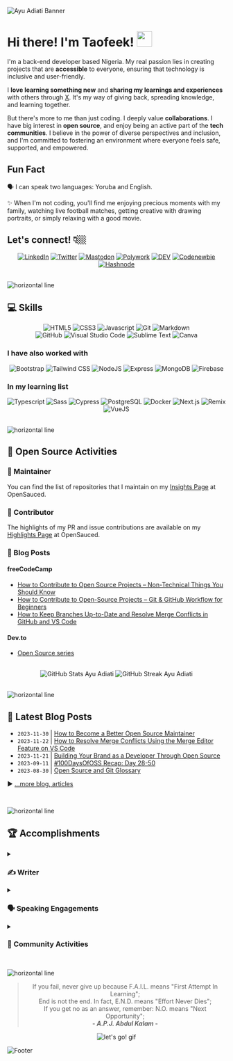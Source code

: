 ![Ayu Adiati Banner](https://user-images.githubusercontent.com/45172775/179356306-9a3522a8-b26d-47b8-bfdf-bd052dbb36ce.svg)

# Hi there! I'm Taofeek! <img src="https://raw.githubusercontent.com/MartinHeinz/MartinHeinz/master/wave.gif" width="35px">

I'm a back-end developer based Nigeria. My real passion lies in creating projects that are **accessible** to everyone, ensuring that technology is inclusive and user-friendly.

I **love learning something new** and **sharing my learnings and experiences** with others through [X](https://twitter.com/divexmann). It's my way of giving back, spreading knowledge, and learning together.

But there's more to me than just coding. I deeply value **collaborations**. I have big interest in **open source**, and enjoy being an active part of the **tech communities**. I believe in the power of diverse perspectives and inclusion, and I'm committed to fostering an environment where everyone feels safe, supported, and empowered.

## Fun Fact
      
🗣 I can speak two languages: Yoruba and English.

:sparkles: When I'm not coding, you'll find me enjoying precious moments with my family, watching live football matches, getting creative with drawing portraits, or simply relaxing with a good movie.

## Let's connect! 👇🏼

<div align="center">
<a href="https://www.linkedin.com/in/adiatiayu/"><img src="https://img.shields.io/badge/-LinkedIn-F3F7FA?logo=linkedin&logoColor=0A66C2&style=for-the-badge&logoWidth=30" alt="LinkedIn"></a>
<a href="https://twitter.com/AdiatiAyu"><img src="https://img.shields.io/badge/-Twitter-F3F7FA?logo=twitter&logoColor=1DA1F2&style=for-the-badge&logoWidth=30" alt="Twitter"></a>
<a href="https://hachyderm.io/@AdiatiAyu"><img src="https://img.shields.io/badge/-Mastodon-F3F7FA?logo=mastodon&logoColor=6364FF&style=for-the-badge&logoWidth=30" alt="Mastodon"></a>
<a href="https://www.polywork.com/adiatiayu"><img src="https://img.shields.io/badge/-Polywork-F3F7FA?logo=polywork&logoColor=543DE0&style=for-the-badge&logoWidth=30" alt="Polywork"></a>
<a href="https://dev.to/adiatiayu"><img src="https://img.shields.io/badge/-DEV-F3F7FA?logo=dev.to&logoColor=0A0A0A&style=for-the-badge&logoWidth=30" alt="DEV"></a>
<a href="https://community.codenewbie.org/adiatiayu"><img src="https://img.shields.io/badge/-CodeNewbie-F3F7FA?logo=codenewbie&logoColor=9013FE&style=for-the-badge&logoWidth=30" alt="Codenewbie"></a>
<a href="https://hashnode.com/@adiatiayu"><img src="https://img.shields.io/badge/-Hashnode-F3F7FA?logo=hashnode&logoColor=2962FF&style=for-the-badge&logoWidth=30" alt="Hashnode"></a>
</div>

<br> 

![horizontal line](https://user-images.githubusercontent.com/45172775/179351770-56e6a087-0758-4921-8a11-85647a92ff33.svg)

## 💻 Skills

<div align="center">
  <img src="https://img.shields.io/badge/-HTML5-05128B?logo=html5&logoColor=E34F26&style=for-the-badge&logoWidth=30" alt="HTML5">
  <img src="https://img.shields.io/badge/-CSS3-05128B?logo=css3&logoColor=1572B6&style=for-the-badge&logoWidth=30" alt="CSS3">
  <img src="https://img.shields.io/badge/-JavaScript-05128B?logo=javascript&logoColor=F7DF1E&style=for-the-badge&logoWidth=30" alt="Javascript">
  <img src="https://img.shields.io/badge/-Git-05128B?logo=git&logoColor=F05032&style=for-the-badge&logoWidth=30" alt="Git">
  <img src="https://img.shields.io/badge/-Markdown-05128B?logo=markdown&logoColor=F3F7FA&style=for-the-badge&logoWidth=30" alt="Markdown">
  <br>
  <img src="https://img.shields.io/badge/-GitHub-FB750B?logo=github&logoColor=181717&style=for-the-badge&logoWidth=30" alt="GitHub">
  <img src="https://img.shields.io/badge/-Visual Studio Code-FB750B?logo=visualstudiocode&logoColor=007ACC&style=for-the-badge&logoWidth=30" alt="Visual Studio Code">
  <img src="https://img.shields.io/badge/-Sublime Text-FB750B?logo=sublimetext&logoColor=000000&style=for-the-badge&logoWidth=30" alt="Sublime Text">
  <img src="https://img.shields.io/badge/-Canva-FB750B?logo=canva&logoColor=00C4CC&style=for-the-badge&logoWidth=30" alt="Canva">
</div>

### I have also worked with
<div align="center">
  <img src="https://img.shields.io/badge/-Bootstrap-F3F7FA?logo=bootstrap&logoColor=7952B3&style=for-the-badge&logoWidth=30" alt="Bootstrap">
  <img src="https://img.shields.io/badge/-Tailwind CSS-F3F7FA?logo=tailwindcss&logoColor=06B6D4&style=for-the-badge&logoWidth=30" alt="Tailwind CSS">
  <img src="https://img.shields.io/badge/-NodeJS-F3F7FA?logo=node.js&logoColor=339933&style=for-the-badge&logoWidth=30" alt="NodeJS">
  <img src="https://img.shields.io/badge/-Express-F3F7FA?logo=express&logoColor=000000&style=for-the-badge&logoWidth=30" alt="Express">
  <img src="https://img.shields.io/badge/-MongoDB-F3F7FA?logo=mongodb&logoColor=47A248&style=for-the-badge&logoWidth=30" alt="MongoDB">
  <img src="https://img.shields.io/badge/-Firebase-F3F7FA?logo=firebase&logoColor=FFCA28&style=for-the-badge&logoWidth=30" alt="Firebase">
</div>

### In my learning list

<div align="center">
  <img src="https://img.shields.io/badge/-Typescript-FADDC6?logo=typescript&logoColor=3178C6&style=for-the-badge&logoWidth=30" alt="Typescript">
  <img src="https://img.shields.io/badge/-Sass-FADDC6?logo=sass&logoColor=CC6699&style=for-the-badge&logoWidth=30" alt="Sass">
  <img src="https://img.shields.io/badge/-Cypress-FADDC6?logo=cypress&logoColor=17202C&style=for-the-badge&logoWidth=30" alt="Cypress">
  <img src="https://img.shields.io/badge/-PostgreSQL-FADDC6?logo=postgresql&logoColor=4169E1&style=for-the-badge&logoWidth=30" alt="PostgreSQL">
  <img src="https://img.shields.io/badge/-Docker-FADDC6?logo=docker&logoColor=2496ED&style=for-the-badge&logoWidth=30" alt="Docker">
  <img src="https://img.shields.io/badge/-Next.js-FADDC6?logo=next.js&logoColor=000000&style=for-the-badge&logoWidth=30" alt="Next.js">
  <img src="https://img.shields.io/badge/-Remix-FADDC6?logo=remix&logoColor=000000&style=for-the-badge&logoWidth=30" alt="Remix">
  <img src="https://img.shields.io/badge/-Vue-FADDC6?logo=vue.js&logoColor=4FC08D&style=for-the-badge&logoWidth=30" alt="VueJS">
</div>

<br> 

![horizontal line](https://user-images.githubusercontent.com/45172775/179351770-56e6a087-0758-4921-8a11-85647a92ff33.svg)

<!--

## 🎃 [Special Section — October 2023] Hacktoberfest 2023

[![An image of @adiati981's Holopin badges, which is a link to view their full Holopin profile](https://holopin.me/adiati981)](https://holopin.io/@adiati981)

<br> 

![horizontal line](https://user-images.githubusercontent.com/45172775/179351770-56e6a087-0758-4921-8a11-85647a92ff33.svg)

## 🎃 [Special Section — October 2022] Hacktoberfest 2022

[![@adiati98's Holopin board](https://holopin.io/api/user/board?user=adiati98)](https://holopin.io/@adiati98)

<br> 

![horizontal line](https://user-images.githubusercontent.com/45172775/179351770-56e6a087-0758-4921-8a11-85647a92ff33.svg)
-->

## 📎 Open Source Activities

### 🔧 Maintainer

You can find the list of repositories that I maintain on my [Insights Page](https://app.opensauced.pizza/pages/adiati98/1122/dashboard?range=30) at OpenSauced.

### 🤝 Contributor

The highlights of my PR and issue contributions are available on my [Highlights Page](https://app.opensauced.pizza/user/adiati98?tab=highlights) at OpenSauced.

### 📰 Blog Posts

#### freeCodeCamp

- [How to Contribute to Open Source Projects – Non-Technical Things You Should Know](https://www.freecodecamp.org/news/how-to-contribute-to-open-source/)
- [How to Contribute to Open-Source Projects – Git & GitHub Workflow for Beginners](https://www.freecodecamp.org/news/git-and-github-workflow-for-open-source/)
- [How to Keep Branches Up-to-Date and Resolve Merge Conflicts in GitHub and VS Code](https://www.freecodecamp.org/news/keep-branches-up-to-date-resolve-merge-conflicts/)

#### Dev.to

- [Open Source series](https://dev.to/adiatiayu/series/15234)

<br>

<div align="center">
  <img src="https://github-readme-stats.vercel.app/api/?username=adiati98&count_private=true&bg_color=030D6B&hide_border=true&title_color=FB750B&text_color=C7CCFF&show_icons=true&icon_color=25FB88&custom_title=My GitHub Stats""https://github.com/anuraghazra/github-readme-stats" alt="GitHub Stats Ayu Adiati">
  <img src="http://github-readme-streak-stats.herokuapp.com?user=adiati98&background=030D6B&hide_border=true&stroke=C7CCFF&ring=FB750B&fire=FB750B&currStreakNum=25FB88&sideNums=FB750B&currStreakLabel=25FB88&sideLabels=25FB88&dates=C7CCFF&date_format=j%20M%5B%20Y%5D""https://git.io/streak-stats" alt="GitHub Streak Ayu Adiati">
  <!--
  <img src="https://github-readme-stats.vercel.app/api/top-langs/?username=adiati98&layout=compact&hide=pug, handlebars&card_width=450&custom_title=Ayu Adiati's Most Use Languages&hide_border=true&bg_color=030D6B&title_color=FB750B&text_color=C7CCFF""https://github.com/anuraghazra/github-readme-stats" alt="Top language Ayu Adiati">
  -->
</div>

<br> 

![horizontal line](https://user-images.githubusercontent.com/45172775/179351770-56e6a087-0758-4921-8a11-85647a92ff33.svg)

## 📰 Latest Blog Posts

<!-- BLOG-POST-LIST:START -->
- `2023-11-30` | [How to Become a Better Open Source Maintainer](https://adiati.com/how-to-become-a-better-open-source-maintainer)  
- `2023-11-22` | [How to Resolve Merge Conflicts Using the Merge Editor Feature on VS Code](https://adiati.com/how-to-resolve-merge-conflicts-using-the-merge-editor-feature-on-vs-code)  
- `2023-11-21` | [Building Your Brand as a Developer Through Open Source](https://adiati.com/building-your-brand-as-a-developer-through-open-source)  
- `2023-09-11` | [#100DaysOfOSS Recap: Day 28-50](https://adiati.com/100daysofoss-recap-day-28-50)  
- `2023-08-30` | [Open Source and Git Glossary](https://adiati.com/open-source-and-git-glossary)  

<!-- BLOG-POST-LIST:END -->

▶ [...more blog, articles](https://adiati.com)

<br> 

![horizontal line](https://user-images.githubusercontent.com/45172775/179351770-56e6a087-0758-4921-8a11-85647a92ff33.svg)

## 🏆 Accomplishments

<details>
  <summary>
    <h3>✍ Writer</h3>
  </summary>
   <h4>2023</h4>
   <ul>
     <li><a href="https://www.freecodecamp.org/news/top-open-source-contributors-2023#publication-top-contributors">Publication Top Contributors</a> of <a href="https://www.freecodecamp.org/news/top-open-source-contributors-2023/">freeCodeCamp's Top Open Source Contributors of 2023</a></li> — November 2023
     <li><a href="https://dev.to/codenewbieteam/top-featured-codenewbie-posts-81723-48i4">Top Featured CodeNewbie Posts (8/17/23)</a> — August 2023
       <ul>
         <li><a href="https://dev.to/adiatiayu/how-to-communicate-better-in-open-source-3hdj">How to Communicate Better in Open Source</a></li>
       </ul>
     </li>
     <li><a href="https://blog.polywork.com/ayu-adiati-interview/">How Ayu Adiati found a dev community — and herself in the process</a> — July 2023</li>
     <li><a href="https://adiati.com/tips-from-a-shy-introvert-how-to-engage-and-get-more-involved-in-a-community">Tips From A Shy Introvert: How To Engage And Get More Involved In A Community</a> won January's Blog-a-thon challenge by CoCode and Hashnode — <a href="https://twitter.com/thecocode/status/1621042854436179970">January</a> 2023</li>
   </ul>
   <h4>2022</h4>
  <ul>
    <li>Top 10 <a href="https://twitter.com/hashnode/status/1587052673060200449?s=20&t=7fZy-Vp8UVC3JK_Ka1iPbA">Web Development Articles to read in the week</a> — <a href="https://twitter.com/hashnode/status/1587052635156275201">October</a> 2022</li>
    <li>Top 10 <a href="https://townhall.hashnode.com/4articles4weeks-writeathon-the-winners#heading-noteworthy-authors">Noteworthy Authors</a> 4articles4weeks Writeathon on Hashnode — <a href="https://townhall.hashnode.com/4articles4weeks-writeathon-the-winners">October</a> 2022</li>
    <li>Top 7 DEV — <a href="https://dev.to/devteam/top-7-featured-dev-posts-from-the-past-week-4phi">September</a> 2022
      <ul>
        <li><a href="https://dev.to/adiatiayu/mini-portfolio-bring-your-github-profile-to-the-next-level-5c8n">Mini Portfolio: Bring Your GitHub Profile To The Next Level</a> — September 2022</li>
      </ul>
    </li>
  </ul>
  <h4>2021</h4>
  <ul>
    <li>Gained OSS Documentarian & OSS Mentor badges for Open Source October on Hashnode — <a href="https://townhall.hashnode.com/oss-grant-badge-winners">November</a> 2021</li>
    <li>
      Featured articles on Hashnode
      <ul>
        <li><a href="https://adiati.com/i-have-been-writing-a-blog-for-10-months-here-is-my-story">I Have Been Writing A Blog For 10 Months: Here Is My Story</a> — September 2021</li>
        <li><a href="https://adiati.com/lesson-learned-massive-burnout-in-learning-web-development">Lesson Learned: Massive Burnout In Learning Web Development</a> — June 2021</li>
      </ul>
    </li>
    <li>CodeNewbie Community Spotlight — <a href="https://community.codenewbie.org/codenewbie/ayu-polyglot-latte-lover-codenewbie-149m">April</a> 2021</li>
    <li>Top 7 DEV — <a href="https://dev.to/devteam/the-7-most-popular-dev-posts-from-the-past-week-5h5d">March</a>, <a href="https://dev.to/devteam/top-7-featured-dev-posts-from-the-past-week-3h2i">August</a>, <a href="https://dev.to/devteam/top-7-featured-dev-posts-from-the-past-week-35fb">November</a> 2021
      <ul>
        <li><a href="https://dev.to/adiatiayu/contributing-to-open-source-101-2dnm">Contributing To Open-Source 101</a> — November 2021</li>
        <li><a href="https://dev.to/adiatiayu/project-collaboration-and-pair-programming-4be6">Project Collaboration And Pair Programming</a> — August 2021</li>
        <li><a href="https://dev.to/adiatiayu/10-free-and-affordable-resources-to-learn-frontend-web-development-1ehb">10+ Free And Affordable Resources To Learn Frontend Web Development</a> — March 2021</li>
      </ul>
    </li>
    <li>Hashnode Spotlight of The Week — <a href="https://twitter.com/hashnode/status/1366715534142812166">March</a> 2021</li>
    <li>CodeNewbie Writers of The Month — <a href="https://community.codenewbie.org/codenewbie/codenewbie-writers-of-the-month-february-2021-kb7">February</a> 2021</li>
  </ul>
</details>

<details>
  <summary>
    <h3>🗣 Speaking Engagements</h3>
  </summary>
  <h4>2023</h4>
  <ul>
    <li><a href="https://virtualcoffee.io/podcast/ayu-dominic-hacktoberfest-is-coming-preptember-is-here">Ayu & Dominic - Hacktoberfest is Coming, Preptember is Here! — Virtual Coffee Podcast Season 9, Episode 1</a></li>
    <li><a href="https://www.womenwhocode.com/blog/career-nav-34-the-power-of-communities-for-self-taught-developers">The Power of Communities for Self-Taught Developers — Women Who Code Career Nav Podcast</a></li>
    <li><a href="https://www.youtube.com/watch?v=H5CFd3WrRmI">TCL-58: Final Demo and Final Retro</a></li>
    <li><a href="https://www.youtube.com/watch?v=taZMcPSiNmA">TCL 58: Week 7 - Demos & Accessibility Learning Module</a></li>
    <li><a href="https://www.youtube.com/watch?v=gEndS1vLC1A">TCL-58: Week 6 - Demos, Retros, and introducing the last issue - styling!</a></li>
  </ul>
  <h4>2022</h4>
  <ul>
    <li><a href="https://www.youtube.com/watch?v=CP9drTHQL-Y">The Challenges of Self-Taught Dev and How to Overcome Them — Virtual Coffee Lightning Talks 2022</a></li>
    <li><a href="https://youtu.be/BtJTeGuUKTM">The Collab Lab: Project Collaboration Program — Virtual Coffee Lunch & Learn</a></li>
  </ul>
  <h4>2021</h4>
  <ul>
    <li><a href="https://www.youtube.com/watch?t=3788&v=4pI7miwXwY0&feature=youtu.be">Recess Video on CodeLand 2021</a></li>
    <li><a href="https://www.youtube.com/watch?v=MIY3c2fh8xo">TCL-35: Weekly Sync 8 - Final Demo and Retro</a></li>
    <li><a href="https://www.youtube.com/watch?v=RGufaZFAJA8">TCL-35: Weekly Sync 6 - Demos and Retros</a></li>
    <li><a href="https://virtualcoffee.io/podcast/0303-ayu-adiati/">Ayu Adiati - Working through burnout as a self-taught developer — Virtual Coffee Podcast Season 3, Episode 3</a></li>
  </ul>
</details>

<details>
  <summary>
    <h3>👥 Community Activities</h3>
  </summary>
  <h4><a href="https://virtualcoffee.io/members/">Virtual Coffee</a></h4>
  <ul>
    <li><strong>Documentation Lead</strong></li>
    <li><strong>Advisor</strong></li>
    <li>Active member and contributor</li>
  </ul>
  <h4><a href="https://the-collab-lab.codes/volunteer/">The Collab Lab</a></h4>
  <ul>
    <li><strong>Mentor</strong></li>
    <li><strong>Code of Conduct (CoC) responder</strong></li>
    <li><strong>Social Media Committee</strong></li>
  </ul>
  <h4><a href="https://community.codenewbie.org/adiatiayu">CodeNewbie</a></h4>
  <ul>
    <li><strong>Moderator (Trusted User)</strong></li>
    <li>Active writer</li>
    <li>Call For Proposal Program Committee at CodeLand Conf 2021</li>
    <li>Moderator CodeNewbie Challenge 2021</li>
  </ul>
  <h4><a href="https://dev.to/adiatiayu">DEV</a></h4>
  <ul>
    <li><strong>Moderator (Trusted User)</strong>
      <ul>
        <li><a href="https://dev.to/devteam/featured-mod-of-the-month-ayu-adiati-3o1e">Featured Mod of the Month: Ayu Adiati</a> — August 2023</li>
      </ul>
    </li>
    <li>Active writer</li>
  </ul>
  <h4><a href="https://hashnode.com/@adiatiayu">Hashnode</a></h4>
  <ul>
    <li>Active writer</li>
  </ul>
</details>
      
<br> 

![horizontal line](https://user-images.githubusercontent.com/45172775/179351770-56e6a087-0758-4921-8a11-85647a92ff33.svg)

<div align="center">
  
> If you fail, never give up because F.A.I.L. means "First Attempt In Learning";
<br> End is not the end. In fact, E.N.D. means "Effort Never Dies"; 
<br> If you get no as an answer, remember: N.O. means "Next Opportunity";
<br> **- *A.P.J. Abdul Kalam* -**

![let's go! gif](https://media.giphy.com/media/4GXUa4U05Q0JAM972c/giphy.gif)
  
</div>

![Footer](https://user-images.githubusercontent.com/45172775/179351922-cb6ccac8-0740-4b83-a43e-68569875206d.svg)

